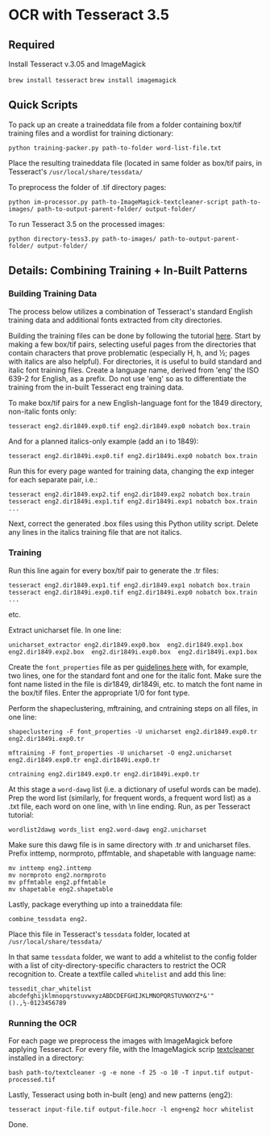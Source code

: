 # OCR with Tesseract 3.5

## Required

Install Tesseract v.3.05 and ImageMagick

```brew install tesseract```
```brew install imagemagick```

## Quick Scripts

To pack up an create a traineddata file from a folder containing box/tif training files and a wordlist for training dictionary:

```python training-packer.py path-to-folder word-list-file.txt```

Place the resulting traineddata file (located in same folder as box/tif pairs, in Tesseract's ```/usr/local/share/tessdata/```

To preprocess the folder of .tif directory pages:

```python im-processor.py path-to-ImageMagick-textcleaner-script path-to-images/ path-to-output-parent-folder/ output-folder/```

To run Tesseract 3.5 on the processed images:

```python directory-tess3.py path-to-images/ path-to-output-parent-folder/ output-folder/```

## Details: Combining Training + In-Built Patterns

### Building Training Data

The process below utilizes a combination of Tesseract's standard English training data and additional fonts extracted from city directories.

Building the training files can be done by following the tutorial [here](http://www.resolveradiologic.com/blog/2013/01/15/training-tesseract/). Start by making a few box/tif pairs, selecting useful pages from the directories that contain characters that prove problematic (especially H, h, and ½; pages with italics are also helpful). For directories, it is useful to build standard and italic font training files. Create a language name, derived from 'eng' the ISO 639-2 for English, as a prefix. Do not use 'eng' so as to differentiate the training from the in-built Tesseract eng training data.

To make box/tif pairs for a new English-language font for the 1849 directory, non-italic fonts only:

```tesseract eng2.dir1849.exp0.tif eng2.dir1849.exp0 nobatch box.train```

And for a planned italics-only example (add an i to 1849):

```tesseract eng2.dir1849i.exp0.tif eng2.dir1849i.exp0 nobatch box.train```

Run this for every page wanted for training data, changing the exp integer for each separate pair, i.e.:

```tesseract eng2.dir1849.exp1.tif eng2.dir1849i.exp1 nobatch box.train 
tesseract eng2.dir1849.exp2.tif eng2.dir1849.exp2 nobatch box.train 
tesseract eng2.dir1849i.exp1.tif eng2.dir1849i.exp1 nobatch box.train
...
```
Next, correct the generated .box files using this Python utility script. Delete any lines in the italics training file that are not italics.

### Training

Run this line again for every box/tif pair to generate the .tr files:

```tesseract eng2.dir1849.exp0.tif eng2.dir1849.exp0 nobatch box.train  
tesseract eng2.dir1849.exp1.tif eng2.dir1849.exp1 nobatch box.train  
tesseract eng2.dir1849i.exp0.tif eng2.dir1849i.exp0 nobatch box.train
...
```
etc.

Extract unicharset file. In one line:

```unicharset_extractor eng2.dir1849.exp0.box  eng2.dir1849.exp1.box  eng2.dir1849.exp2.box  eng2.dir1849i.exp0.box  eng2.dir1849i.exp1.box```

Create the ```font_properties``` file as per [guidelines here](https://github.com/tesseract-ocr/tesseract/wiki/Training-Tesseract#the-font_properties-file) with, for example, two lines, one for the standard font and one for the italic font. Make sure the font name listed in the file is dir1849, dir1849i, etc. to match the font name in the box/tif files. Enter the appropriate 1/0 for font type.

Perform the shapeclustering, mftraining, and cntraining steps on all files, in one line:

```shapeclustering -F font_properties -U unicharset eng2.dir1849.exp0.tr eng2.dir1849i.exp0.tr```

```mftraining -F font_properties -U unicharset -O eng2.unicharset eng2.dir1849.exp0.tr eng2.dir1849i.exp0.tr```

```cntraining eng2.dir1849.exp0.tr eng2.dir1849i.exp0.tr```


At this stage a ```word-dawg``` list (i.e. a dictionary of useful words can be made). Prep the word list (similarly, for frequent words, a frequent word list) as a .txt file, each word on one line, with \n line ending. Run, as per Tesseract tutorial:

```wordlist2dawg frequent_words_list eng2.freq-dawg eng2.unicharset
wordlist2dawg words_list eng2.word-dawg eng2.unicharset
```
Make sure this dawg file is in same directory with .tr and unicharset files. Prefix inttemp, normproto, pffmtable, and shapetable with language name:

```
mv inttemp eng2.inttemp
mv normproto eng2.normproto
mv pffmtable eng2.pffmtable
mv shapetable eng2.shapetable
```
Lastly, package everything up into a traineddata file:

```combine_tessdata eng2.```

Place this file in Tesseract's ```tessdata``` folder, located at ```/usr/local/share/tessdata/```

In that same ```tessdata``` folder, we want to add a whitelist to the config folder with a list of city-directory-specific characters to restrict the OCR recognition to. Create a textfile called ```whitelist``` and add this line:

```tessedit_char_whitelist abcdefghijklmnopqrstuvwxyzABDCDEFGHIJKLMNOPQRSTUVWXYZ*&'"().,½-0123456789```

### Running the OCR

For each page we preprocess the images with ImageMagick before applying Tesseract. For every file, with the ImageMagick scrip [textcleaner](http://www.fmwconcepts.com/imagemagick/textcleaner/index.php) installed in a directory:

```bash path-to/textcleaner -g -e none -f 25 -o 10 -T input.tif output-processed.tif```

Lastly, Tesseract using both in-built (eng) and new patterns (eng2):

```tesseract input-file.tif output-file.hocr -l eng+eng2 hocr whitelist```

Done.

